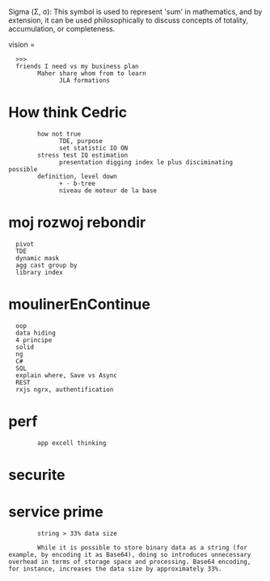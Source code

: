 Sigma (Σ, σ): This symbol is used to represent 'sum' in mathematics, and by extension, it can be used philosophically to discuss concepts of totality, accumulation, or completeness.

vision = 

      >>>
      friends I need vs my business plan
            Maher share whom from to learn 
                  JLA formations


# How think Cedric
            how not true
                  TDE, purpose
                  set statistic IO ON
            stress test IQ estimation
                  presentation digging index le plus disciminating possible
            definition, level down
                  + - b-tree
                  niveau de moteur de la base

# moj rozwoj rebondir
      pivot
      TDE
      dynamic mask 
      agg cast group by 
      library index

      
# moulinerEnContinue
      oop 
      data hiding
      4 principe
      solid
      ng
      C#
      SQL
      explain where, Save vs Async
      REST
      rxjs ngrx, authentification 
      


#      perf
            app excell thinking
#     securite
#     service prime
            string > 33% data size

            While it is possible to store binary data as a string (for example, by encoding it as Base64), doing so introduces unnecessary overhead in terms of storage space and processing. Base64 encoding, for instance, increases the data size by approximately 33%.
                  